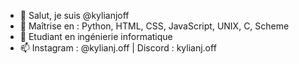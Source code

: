 - 👋 Salut, je suis @kylianjoff
- 👀 Maîtrise en : Python, HTML, CSS, JavaScript, UNIX, C, Scheme
- 🌱 Etudiant en ingénierie informatique
- 📫 Instagram : @kylianj.off | Discord : kylianj.off

<!---
kylianjoff/kylianjoff is a ✨ special ✨ repository because its `README.md` (this file) appears on your GitHub profile.
You can click the Preview link to take a look at your changes.
--->
